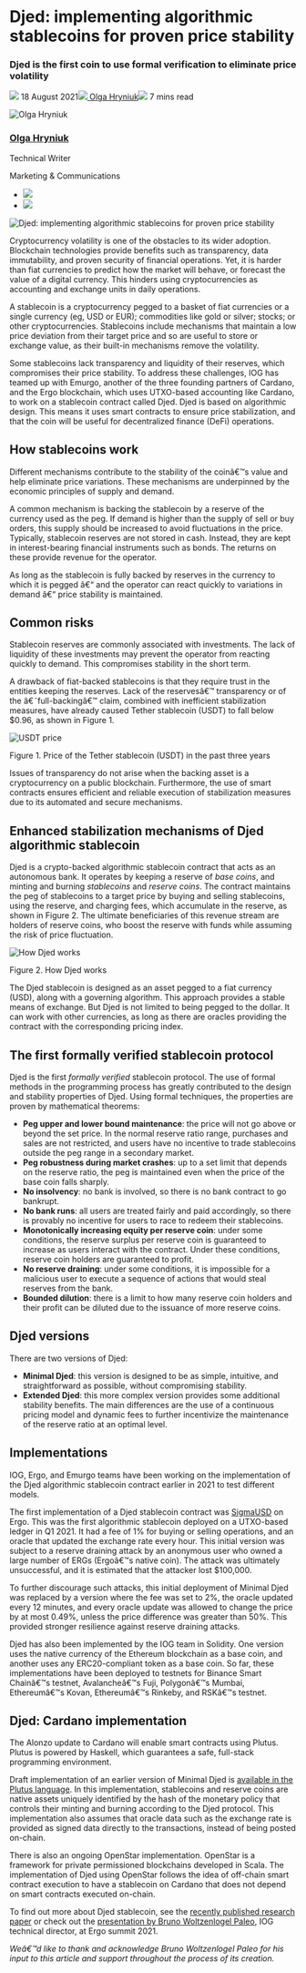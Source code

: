 # Djed: implementing algorithmic stablecoins for proven price stability
### **Djed is the first coin to use formal verification to eliminate price volatility**
![](img/2021-08-18-djed-implementing-algorithmic-stablecoins-for-proven-price-stability.002.png) 18 August 2021![](img/2021-08-18-djed-implementing-algorithmic-stablecoins-for-proven-price-stability.002.png)[ Olga Hryniuk](/en/blog/authors/olga-hryniuk/page-1/)![](img/2021-08-18-djed-implementing-algorithmic-stablecoins-for-proven-price-stability.003.png) 7 mins read

![Olga Hryniuk](img/2021-08-18-djed-implementing-algorithmic-stablecoins-for-proven-price-stability.004.png)[](/en/blog/authors/olga-hryniuk/page-1/)
### [**Olga Hryniuk**](/en/blog/authors/olga-hryniuk/page-1/)
Technical Writer

Marketing & Communications

- ![](img/2021-08-18-djed-implementing-algorithmic-stablecoins-for-proven-price-stability.005.png)[](https://www.linkedin.com/in/olga-hryniuk-1094a3160/ "LinkedIn")
- ![](img/2021-08-18-djed-implementing-algorithmic-stablecoins-for-proven-price-stability.006.png)[](https://github.com/olgahryniuk "GitHub")

![Djed: implementing algorithmic stablecoins for proven price stability](img/2021-08-18-djed-implementing-algorithmic-stablecoins-for-proven-price-stability.007.png)

Cryptocurrency volatility is one of the obstacles to its wider adoption. Blockchain technologies provide benefits such as transparency, data immutability, and proven security of financial operations. Yet, it is harder than fiat currencies to predict how the market will behave, or forecast the value of a digital currency. This hinders using cryptocurrencies as accounting and exchange units in daily operations.

A stablecoin is a cryptocurrency pegged to a basket of fiat currencies or a single currency (eg, USD or EUR); commodities like gold or silver; stocks; or other cryptocurrencies. Stablecoins include mechanisms that maintain a low price deviation from their target price and so are useful to store or exchange value, as their built-in mechanisms remove the volatility. 

Some stablecoins lack transparency and liquidity of their reserves, which compromises their price stability. To address these challenges, IOG has teamed up with Emurgo, another of the three founding partners of Cardano, and the Ergo blockchain, which uses UTXO-based accounting like Cardano, to work on a stablecoin contract called Djed. Djed is based on algorithmic design. This means it uses smart contracts to ensure price stabilization, and that the coin will be useful for decentralized finance (DeFi) operations. 
## **How stablecoins work**
Different mechanisms contribute to the stability of the coinâ€™s value and help eliminate price variations. These mechanisms are underpinned by the economic principles of supply and demand. 

A common mechanism is backing the stablecoin by a reserve of the currency used as the peg. If demand is higher than the supply of sell or buy orders, this supply should be increased to avoid fluctuations in the price. Typically, stablecoin reserves are not stored in cash. Instead, they are kept in interest-bearing financial instruments such as bonds. The returns on these provide revenue for the operator. 

As long as the stablecoin is fully backed by reserves in the currency to which it is pegged â€“ and the operator can react quickly to variations in demand â€“ price stability is maintained. 
## **Common risks**
Stablecoin reserves are commonly associated with investments. The lack of liquidity of these investments may prevent the operator from reacting quickly to demand. This compromises stability in the short term.

A drawback of fiat-backed stablecoins is that they require trust in the entities keeping the reserves. Lack of the reservesâ€™ transparency or of the â€˜full-backingâ€™ claim, combined with inefficient stabilization measures, have already caused Tether stablecoin (USDT) to fall below $0.96, as shown in Figure 1.

![USDT price](img/2021-08-18-djed-implementing-algorithmic-stablecoins-for-proven-price-stability.008.png)

Figure 1. Price of the Tether stablecoin (USDT) in the past three years

Issues of transparency do not arise when the backing asset is a cryptocurrency on a public blockchain. Furthermore, the use of smart contracts ensures efficient and reliable execution of stabilization measures due to its automated and secure mechanisms.
## **Enhanced stabilization mechanisms of Djed algorithmic stablecoin**
Djed is a crypto-backed algorithmic stablecoin contract that acts as an autonomous bank. It operates by keeping a reserve of *base coins*, and minting and burning *stablecoins* and *reserve coins*. The contract maintains the peg of stablecoins to a target price by buying and selling stablecoins, using the reserve, and charging fees, which accumulate in the reserve, as shown in Figure 2. The ultimate beneficiaries of this revenue stream are holders of reserve coins, who boost the reserve with funds while assuming the risk of price fluctuation.

![How Djed works](img/2021-08-18-djed-implementing-algorithmic-stablecoins-for-proven-price-stability.009.png)

Figure 2. How Djed works

The Djed stablecoin is designed as an asset pegged to a fiat currency (USD), along with a governing algorithm. This approach provides a stable means of exchange. But Djed is not limited to being pegged to the dollar. It can work with other currencies, as long as there are oracles providing the contract with the corresponding pricing index.
## **The first formally verified stablecoin protocol**
Djed is the first *formally verified* stablecoin protocol. The use of formal methods in the programming process has greatly contributed to the design and stability properties of Djed. Using formal techniques, the properties are proven by mathematical theorems:

- **Peg upper and lower bound maintenance**: the price will not go above or beyond the set price. In the normal reserve ratio range, purchases and sales are not restricted, and users have no incentive to trade stablecoins outside the peg range in a secondary market.
- **Peg robustness during market crashes**: up to a set limit that depends on the reserve ratio, the peg is maintained even when the price of the base coin falls sharply.
- **No insolvency**: no bank is involved, so there is no bank contract to go bankrupt.
- **No bank runs**: all users are treated fairly and paid accordingly, so there is provably no incentive for users to race to redeem their stablecoins.
- **Monotonically increasing equity per reserve coin**: under some conditions, the reserve surplus per reserve coin is guaranteed to increase as users interact with the contract. Under these conditions, reserve coin holders are guaranteed to profit. 
- **No reserve draining**: under some conditions, it is impossible for a malicious user to execute a sequence of actions that would steal reserves from the bank.
- **Bounded dilution**: there is a limit to how many reserve coin holders and their profit can be diluted due to the issuance of more reserve coins.
## **Djed versions**
There are two versions of Djed:

- **Minimal Djed**: this version is designed to be as simple, intuitive, and straightforward as possible, without compromising stability. 
- **Extended Djed**: this more complex version provides some additional stability benefits. The main differences are the use of a continuous pricing model and dynamic fees to further incentivize the maintenance of the reserve ratio at an optimal level.
## **Implementations**
IOG, Ergo, and Emurgo teams have been working on the implementation of the Djed algorithmic stablecoin contract earlier in 2021 to test different models. 

The first implementation of a Djed stablecoin contract was [SigmaUSD](https://sigmausd.io/#/) on Ergo. This was the first algorithmic stablecoin deployed on a UTXO-based ledger in Q1 2021. It had a fee of 1% for buying or selling operations, and an oracle that updated the exchange rate every hour. This initial version was subject to a reserve draining attack by an anonymous user who owned a large number of ERGs (Ergoâ€™s native coin). The attack was ultimately unsuccessful, and it is estimated that the attacker lost $100,000. 

To further discourage such attacks, this initial deployment of Minimal Djed was replaced by a version where the fee was set to 2%, the oracle updated every 12 minutes, and every oracle update was allowed to change the price by at most 0.49%, unless the price difference was greater than 50%. This provided stronger resilience against reserve draining attacks. 

Djed has also been implemented by the IOG team in Solidity. One version uses the native currency of the Ethereum blockchain as a base coin, and another uses any ERC20-compliant token as a base coin. So far, these implementations have been deployed to testnets for Binance Smart Chainâ€™s testnet, Avalancheâ€™s Fuji, Polygonâ€™s Mumbai, Ethereumâ€™s Kovan, Ethereumâ€™s Rinkeby, and RSKâ€™s testnet.
## **Djed: Cardano implementation**
The Alonzo update to Cardano will enable smart contracts using Plutus. Plutus is powered by Haskell, which guarantees a safe, full-stack programming environment.

Draft implementation of an earlier version of Minimal Djed is [available in the Plutus language](https://github.com/input-output-hk/plutus/blob/master/plutus-use-cases/src/Plutus/Contracts/Stablecoin.hs). In this implementation, stablecoins and reserve coins are native assets uniquely identified by the hash of the monetary policy that controls their minting and burning according to the Djed protocol. This implementation also assumes that oracle data such as the exchange rate is provided as signed data directly to the transactions, instead of being posted on-chain.

There is also an ongoing OpenStar implementation. OpenStar is a framework for private permissioned blockchains developed in Scala. The implementation of Djed using OpenStar follows the idea of off-chain smart contract execution to have a stablecoin on Cardano that does not depend on smart contracts executed on-chain.

To find out more about Djed stablecoin, see the [recently published research paper](https://iohk.io/en/research/library/papers/djeda-formally-verified-crypto-backed-pegged-algorithmic-stablecoin/) or check out the [presentation by Bruno Woltzenlogel Paleo](https://www.youtube.com/watch?v=zG-rxMCDIa0&t=8366s), IOG technical director, at Ergo summit 2021.

*Weâ€™d like to thank and acknowledge Bruno Woltzenlogel Paleo for his input to this article and support throughout the process of its creation.*
